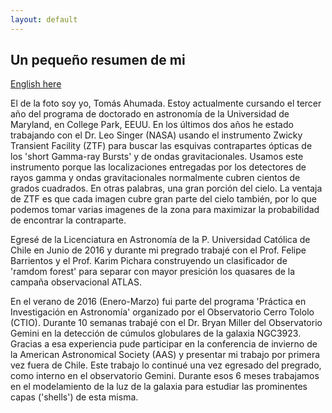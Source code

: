 ```yaml
---
layout: default
---
```


## Un pequeño resumen de mi
[English here](./)

El de la foto soy yo, Tomás Ahumada. Estoy actualmente cursando el tercer año del programa de doctorado en astronomía de la Universidad de Maryland, en College Park, EEUU. En los últimos dos años he estado trabajando con el Dr. Leo Singer (NASA) usando el instrumento Zwicky Transient Facility (ZTF) para buscar las esquivas contrapartes ópticas de los 'short Gamma-ray Bursts' y de ondas gravitacionales. Usamos este instrumento porque las localizaciones entregadas por los detectores de rayos gamma y ondas gravitacionales normalmente cubren cientos de grados cuadrados. En otras palabras, una gran porción del cielo. La ventaja de ZTF es que cada imagen cubre gran parte del cielo también, por lo que podemos tomar varias imagenes de la zona para maximizar la probabilidad de encontrar la contraparte. 

Egresé de la Licenciatura en Astronomía de la P. Universidad Católica de Chile en Junio de 2016 y durante mi pregrado trabajé con el Prof. Felipe Barrientos y el Prof. Karim Pichara construyendo un clasificador de 'ramdom forest' para separar con mayor presición los quasares de la campaña observacional ATLAS. 

En el verano de 2016 (Enero-Marzo) fui parte del programa 'Práctica en Investigación en Astronomía' organizado por el Observatorio Cerro Tololo (CTIO). Durante 10 semanas trabajé con el Dr. Bryan Miller del Observatorio Gemini en la detección de cúmulos globulares de la galaxia NGC3923. Gracias a esa experiencia pude participar en la conferencia de invierno de la American Astronomical Society (AAS) y presentar mi trabajo por primera vez fuera de Chile. Este trabajo lo continué una vez egresado del pregrado, como interno en el observatorio Gemini. Durante esos 6 meses trabajamos en el modelamiento de la luz de la galaxia para estudiar las prominentes capas ('shells') de esta misma. 



